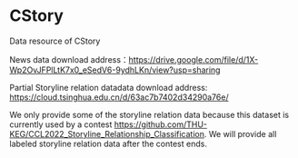 # CStory
Data resource of CStory

News data download address：https://drive.google.com/file/d/1X-Wp2OvJFPlLtK7x0_eSedV6-9ydhLKn/view?usp=sharing

Partial Storyline relation datadata download address: https://cloud.tsinghua.edu.cn/d/63ac7b7402d34290a76e/

We only provide some of the storyline relation data because this dataset is currently used by a contest https://github.com/THU-KEG/CCL2022_Storyline_Relationship_Classification. We will provide all labeled storyline relation data after the contest ends.

